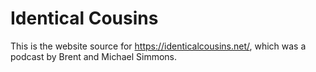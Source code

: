 # Identical Cousins

This is the website source for https://identicalcousins.net/, which was a podcast by Brent and Michael Simmons.
